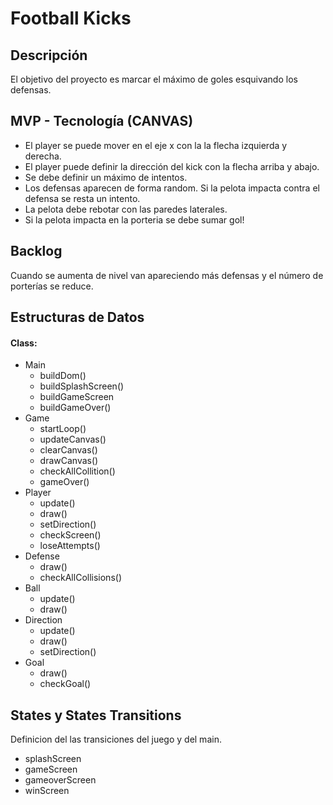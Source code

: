 # Football Kicks

## Descripción

El objetivo del proyecto es marcar el máximo de goles esquivando los defensas.

## MVP - Tecnología (CANVAS)

- El player se puede mover en el eje x con la la flecha izquierda y derecha.
- El player puede definir la dirección del kick con la flecha arriba y abajo.
- Se debe definir un máximo de intentos.
- Los defensas aparecen de forma random. Si la pelota impacta contra el defensa se resta un intento.
- La pelota debe rebotar con las paredes laterales.
- Si la pelota impacta en la porteria se debe sumar gol!

## Backlog

Cuando se aumenta de nivel van apareciendo más defensas y el número de porterías se reduce.

## Estructuras de Datos

#### Class:

- Main
  - buildDom()
  - buildSplashScreen()
  - buildGameScreen
  - buildGameOver()
- Game
  - startLoop()
  - updateCanvas()
  - clearCanvas()
  - drawCanvas()
  - checkAllCollition()
  - gameOver()
- Player
  - update()
  - draw()
  - setDirection()
  - checkScreen()
  - loseAttempts()
- Defense
  - draw()
  - checkAllCollisions()
- Ball
  - update()
  - draw()
- Direction
  - update()
  - draw()
  - setDirection()
- Goal
  - draw()
  - checkGoal()

## States y States Transitions

Definicion del las transiciones del juego y del main.

- splashScreen
- gameScreen
- gameoverScreen
- winScreen